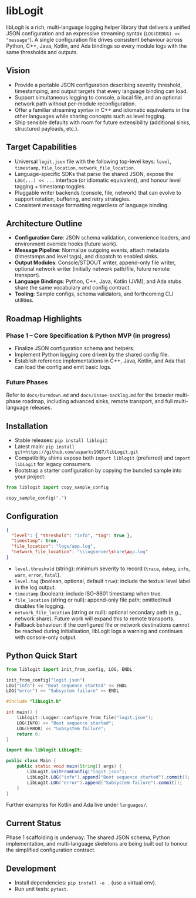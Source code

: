 # libLogit

libLogit is a rich, multi-language logging helper library that delivers a unified JSON configuration and an expressive streaming syntax (`LOG(DEBUG) << "message"`). A single configuration file drives consistent behaviour across Python, C++, Java, Kotlin, and Ada bindings so every module logs with the same thresholds and outputs.

## Vision
- Provide a portable JSON configuration describing severity threshold, timestamping, and output targets that every language binding can load.
- Support simultaneous logging to console, a local file, and an optional network path without per-module reconfiguration.
- Offer a familiar streaming syntax in C++ and idiomatic equivalents in the other languages while sharing concepts such as level tagging.
- Ship sensible defaults with room for future extensibility (additional sinks, structured payloads, etc.).

## Target Capabilities
- Universal `logit.json` file with the following top-level keys: `level`, `timestamp`, `file_location`, `network_file_location`.
- Language-specific SDKs that parse the shared JSON, expose the `LOG(...) << ...` interface (or idiomatic equivalent), and honour level tagging + timestamp toggles.
- Pluggable writer backends (console, file, network) that can evolve to support rotation, buffering, and retry strategies.
- Consistent message formatting regardless of language binding.

## Architecture Outline
- **Configuration Core**: JSON schema validation, convenience loaders, and environment override hooks (future work).
- **Message Pipeline**: Normalize outgoing events, attach metadata (timestamps and level tags), and dispatch to enabled sinks.
- **Output Modules**: Console/STDOUT writer, append-only file writer, optional network writer (initially network path/file, future remote transport).
- **Language Bindings**: Python, C++, Java, Kotlin (JVM), and Ada stubs share the same vocabulary and config contract.
- **Tooling**: Sample configs, schema validators, and forthcoming CLI utilities.

## Roadmap Highlights
### Phase 1 – Core Specification & Python MVP (in progress)
- Finalize JSON configuration schema and helpers.
- Implement Python logging core driven by the shared config file.
- Establish reference implementations in C++, Java, Kotlin, and Ada that can load the config and emit basic logs.

### Future Phases
Refer to `docs/burndown.md` and `docs/issue-backlog.md` for the broader multi-phase roadmap, including advanced sinks, remote transport, and full multi-language releases.

## Installation
- Stable releases: `pip install liblogit`
- Latest main: `pip install git+https://github.com/asparks1987/libLogit.git`
- Compatibility shims expose both `import liblogit` (preferred) and `import libLogit` for legacy consumers.
- Bootstrap a starter configuration by copying the bundled sample into your project:

```python
from liblogit import copy_sample_config

copy_sample_config(".")
```

## Configuration
```json
{
  "level": { "threshold": "info", "tag": true },
  "timestamp": true,
  "file_location": "logs/app.log",
  "network_file_location": "\\logserver\share\app.log"
}
```
- `level.threshold` (string): minimum severity to record (`trace`, `debug`, `info`, `warn`, `error`, `fatal`).
- `level.tag` (boolean, optional, default `true`): include the textual level label in the log output.
- `timestamp` (boolean): include ISO-8601 timestamp when true.
- `file_location` (string or null): append-only file path; omitted/null disables file logging.
- `network_file_location` (string or null): optional secondary path (e.g., network share). Future work will expand this to remote transports.
- Fallback behaviour: if the configured file or network destinations cannot be reached during initialisation, libLogit logs a warning and continues with console-only output.

## Python Quick Start
```python
from liblogit import init_from_config, LOG, ENDL

init_from_config("logit.json")
LOG("info") << "Boot sequence started" << ENDL
LOG("error") << "Subsystem failure" << ENDL
```

```cpp
#include "libLogit.h"

int main() {
    liblogit::Logger::configure_from_file("logit.json");
    LOG(INFO) << "Boot sequence started";
    LOG(ERROR) << "Subsystem failure";
    return 0;
}
```

```java
import dev.liblogit.LibLogIt;

public class Main {
    public static void main(String[] args) {
        LibLogIt.initFromConfig("logit.json");
        LibLogIt.LOG("info").append("Boot sequence started").commit();
        LibLogIt.LOG("error").append("Subsystem failure").commit();
    }
}
```

Further examples for Kotlin and Ada live under `languages/`.

## Current Status
Phase 1 scaffolding is underway. The shared JSON schema, Python implementation, and multi-language skeletons are being built out to honour the simplified configuration contract.

## Development
- Install dependencies: `pip install -e .` (use a virtual env).
- Run unit tests: `pytest`.
